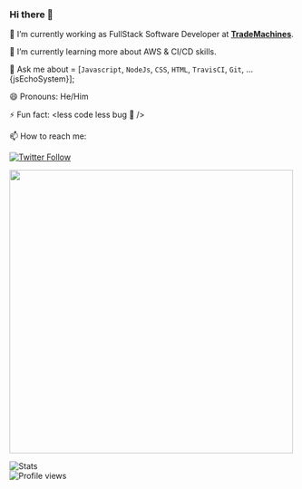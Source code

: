 ### Hi there 👋



🔭 I’m currently working as FullStack Software Developer at <ins>**[TradeMachines](https://trademachines.com/)**</ins>.

🌱 I’m currently learning more about AWS & CI/CD skills.

💬 Ask me about = [`Javascript`, `NodeJs`, `CSS`, `HTML`, `TravisCI`, `Git`, ...{jsEchoSystem}];

😄 Pronouns: He/Him

⚡ Fun fact: <less code less bug 🐛 />


📫 How to reach me:

[![Twitter Follow](https://img.shields.io/twitter/follow/siaexplains?style=social)](https://twitter.com/siaexplains)

<img src="https://github-readme-stats.vercel.app/api/top-langs/?username=SiaExplains&layout=compact&theme=radical" width="500" />

![Stats](https://github-readme-stats.vercel.app/api?username=SiaExplains&show_icons=true&count_private=true)  
![Profile views](https://gpvc.arturio.dev/SiaExplains)  

